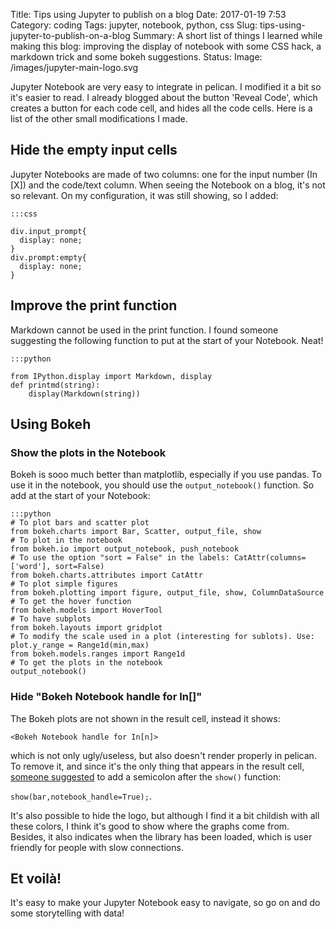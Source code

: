 Title: Tips using Jupyter to publish on a blog
Date: 2017-01-19 7:53
Category: coding
Tags: jupyter, notebook, python, css
Slug: tips-using-jupyter-to-publish-on-a-blog
Summary: A short list of things I learned while making this blog: improving the display of notebook with some CSS hack, a markdown trick and some bokeh suggestions. 
Status: 
Image: /images/jupyter-main-logo.svg


Jupyter Notebook are very easy to integrate in pelican. I modified it a bit so it's easier to read. I already blogged about the button 'Reveal Code', which creates a button for each code cell, and hides all the code cells. Here is a list of the other small modifications I made.

## Hide the empty input cells

Jupyter Notebooks are made of two columns: one for the input number (In [X]) and the code/text column. When seeing the Notebook on a blog, it's not so relevant. On my configuration, it was still showing, so I added: 

	:::css

	div.input_prompt{
	  display: none;
	}
	div.prompt:empty{
	  display: none;
	}

## Improve the print function

Markdown cannot be used in the print function. I found someone suggesting the following function to put at the start of your Notebook. Neat!

	:::python

	from IPython.display import Markdown, display
	def printmd(string):
	    display(Markdown(string))


## Using Bokeh

### Show the plots in the Notebook

Bokeh is sooo much better than matplotlib, especially if you use pandas. To use it in the notebook, you should use the `output_notebook()` function. So add at the start of your Notebook:

	:::python
	# To plot bars and scatter plot
	from bokeh.charts import Bar, Scatter, output_file, show
	# To plot in the notebook
	from bokeh.io import output_notebook, push_notebook
	# To use the option "sort = False" in the labels: CatAttr(columns=['word'], sort=False)
	from bokeh.charts.attributes import CatAttr
	# To plot simple figures
	from bokeh.plotting import figure, output_file, show, ColumnDataSource
	# To get the hover function
	from bokeh.models import HoverTool
	# To have subplots
	from bokeh.layouts import gridplot
	# To modify the scale used in a plot (interesting for sublots). Use: plot.y_range = Range1d(min,max)
	from bokeh.models.ranges import Range1d
	# To get the plots in the notebook
	output_notebook()

### Hide "Bokeh Notebook handle for In[]"

The Bokeh plots are not shown in the result cell, instead it shows: 

`<Bokeh Notebook handle for In[n]>` 

which is not only ugly/useless, but also doesn't render properly in pelican. To remove it, and since it's the only thing that appears in the result cell, [someone suggested](https://github.com/bokeh/bokeh/issues/4697) to add a semicolon after the `show()` function: 

`show(bar,notebook_handle=True);`.

It's also possible to hide the logo, but although I find it a bit childish with all these colors, I think it's good to show where the graphs come from. Besides, it also indicates when the library has been loaded, which is user friendly for people with slow connections.

## Et voilà!

It's easy to make your Jupyter Notebook easy to navigate, so go on and do some storytelling with data!




